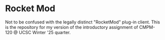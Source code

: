 # Rocket Mod

Not to be confused with the legally distinct "RocketMod" plug-in client. This is the repository for my version of the introductory assignment of CMPM-120 @ UCSC Winter '25 quarter.
